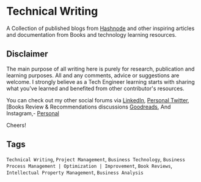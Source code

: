 # Technical Writing


A Collection of published blogs from [Hashnode](https://piusnmuhumuza.hashnode.dev/) and other inspiring articles and documentation from Books and technology learning resources.

## Disclaimer

The main purpose of all writing here is purely for research, publication and learning purposes. All and any comments, advice or suggestions are welcome.
I strongly believe as a Tech Engineer learning starts with sharing what you've learned and benefited from other contributor's resources.

You can check out my other social forums via [LinkedIn](https://www.linkedin.com/in/piusnmuhumuza/), [Personal Twitter](https://twitter.com/piusnmuhumuza), [Books Review & Recommendations discussions [Goodreads](https://www.goodreads.com/piusnmuhumuza), And Instagram,- [Personal](https://www.instagram.com/piusnmuhumuzaa/)
 
Cheers!

## Tags

``Technical Writing``, ``Project Management``,  ``Business Technology``,  ``Business Process Management | Optimization | Improvement``,  ``Book Reviews``, ``Intellectual Property Management``, ``Business Analysis``
